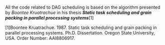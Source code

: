 All the code related to DAG scheduling is based on the algorithm presented by *Boontee Kruatrachue* in his thesis ***Static task scheduling and grain packing in parallel processing systems***[1]


[1]Boontee Kruatrachue. 1987. Static task scheduling and grain packing in parallel processing systems. Ph.D. Dissertation. Oregon State University, USA. Order Number: AAI8806917.